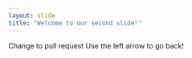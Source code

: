 ```yaml
---
layout: slide
title: "Welcome to our second slide!"
---
```

Change to pull request
Use the left arrow to go back!
